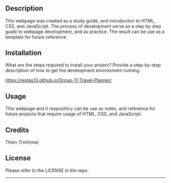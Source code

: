 # <Prework Study Guide Webpage>

## Description

This webpage was created as a study guide, and introduciton to HTML, CSS, and JavaScript. The process of development serve as a step by step guide to webpage development, and as practice. The result can be use as a template for future reference. 

## Installation

What are the steps required to install your project? Provide a step-by-step description of how to get the development environment running.

https://restas13.github.io/Group-11-Travel-Planner/

## Usage

This webpage and it respository can be use as notes, and reference for future projects that require usage of HTML, CSS, and JavaScript.

## Credits
Thien Trinh(me)

## License
Please refer to the LICENSE in the repo.

---
